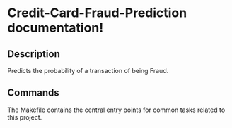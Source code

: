 # Credit-Card-Fraud-Prediction documentation!

## Description

Predicts the probability of a transaction of being Fraud.

## Commands

The Makefile contains the central entry points for common tasks related to this project.

